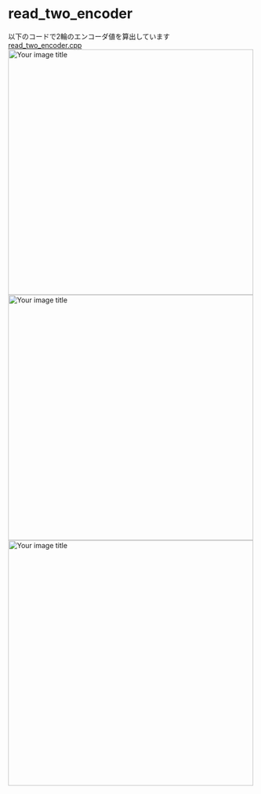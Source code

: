 # read_two_encoder
以下のコードで2輪のエンコーダ値を算出しています  
[read_two_encoder.cpp](https://github.com/Ramune6110/4WD-Mecanum-Wheel-Car/blob/main/NUCLEO/read_two_encoder.cpp)  
<img src="https://user-images.githubusercontent.com/52307432/96702432-b3755780-13cc-11eb-81ef-d5017c37ba44.jpg" alt="Your image title" width="500"/>  
<img src="https://user-images.githubusercontent.com/52307432/96702443-b4a68480-13cc-11eb-930b-4f479fbfcd8f.jpg" alt="Your image title" width="500"/>  
<img src="https://user-images.githubusercontent.com/52307432/96702467-b8d2a200-13cc-11eb-8f97-82bc53bf84b9.png" alt="Your image title" width="500"/>  
